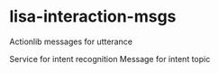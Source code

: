 # lisa-interaction-msgs

Actionlib messages for utterance

Service for intent recognition
Message for intent topic
